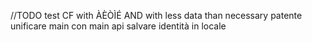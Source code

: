 //TODO test CF with ÀÈÒÌÉ AND with less data than necessary
patente
unificare main con main api
salvare identità in locale
